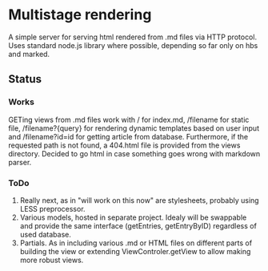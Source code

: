 ﻿# Multistage rendering

A simple server for serving html rendered from .md files via HTTP protocol.
Uses standard node.js library where possible, depending so far only on hbs and marked.

## Status

### Works
GETing views from .md files work with / for index.md, /filename for static file, /filename?{query} for rendering dynamic templates based on user input and /filename?id=id for getting article from database.
Furthermore, if the requested path is not found, a 404.html file is provided from the views directory. Decided to go html in case something goes wrong with markdown parser.

### ToDo
1. Really next, as in "will work on this now" are stylesheets, probably using LESS preprocessor.
2. Various models, hosted in separate project. Idealy will be swappable and provide the same interface (getEntries, getEntryByID) regardless of used database.
3. Partials. As in including various .md or HTML files on different parts of building the view or extending ViewControler.getView to allow making more robust views.

